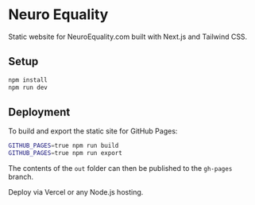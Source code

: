 # Neuro Equality

Static website for NeuroEquality.com built with Next.js and Tailwind CSS.

## Setup

```bash
npm install
npm run dev
```

## Deployment

To build and export the static site for GitHub Pages:

```bash
GITHUB_PAGES=true npm run build
GITHUB_PAGES=true npm run export
```

The contents of the `out` folder can then be published to the `gh-pages` branch.

Deploy via Vercel or any Node.js hosting.